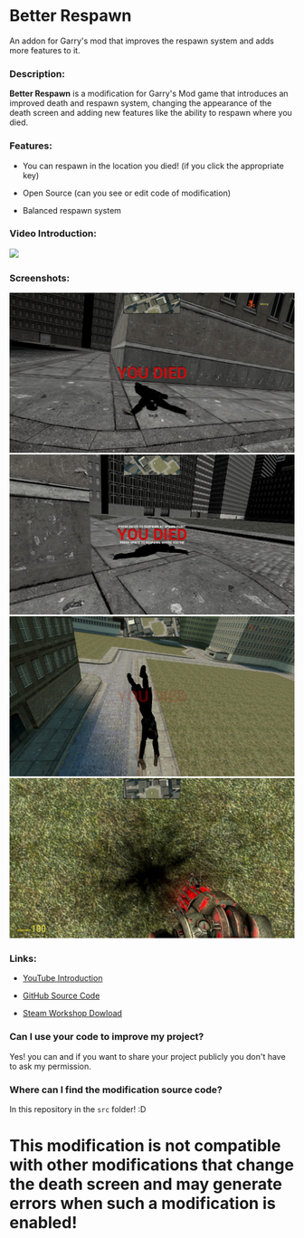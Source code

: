 # Better Respawn
An addon for Garry's mod that improves the respawn system and adds more features to it.
### Description:
**Better Respawn** is a modification for Garry's Mod game that introduces an improved death and respawn system, changing the appearance of the death screen and adding new features like the ability to respawn where you died.
### Features:
- You can respawn in the location you died! (if you click the appropriate key)
* Open Source (can you see or edit code of modification)
+ Balanced respawn system
### Video Introduction:
[![](https://img.youtube.com/vi/Bja6EVuh6_I/0.jpg)](https://www.youtube.com/watch?v=Bja6EVuh6_I)
### Screenshots:
![](https://raw.githubusercontent.com/Wizzy-TV/Better-Respawn/main/screenshots/ss1.jpg)![](https://raw.githubusercontent.com/Wizzy-TV/Better-Respawn/main/screenshots/ss2.jpg)![](https://raw.githubusercontent.com/Wizzy-TV/Better-Respawn/main/screenshots/ss3.jpg)![](https://raw.githubusercontent.com/Wizzy-TV/Better-Respawn/main/screenshots/ss4.jpg)
### Links:
- [YouTube Introduction](https://www.youtube.com/watch?v=Bja6EVuh6_I)
* [GitHub Source Code](https://github.com/Wizzy-TV/Better-Respawn)
+ [Steam Workshop Dowload](https://steamcommunity.com/sharedfiles/filedetails/?id=3189603032)
### Can I use your code to improve my project?
Yes! you can and if you want to share your project publicly you don't have to ask my permission.
### Where can I find the modification source code?
In this repository in the ` src ` folder! :D

# This modification is not compatible with other modifications that change the death screen and may generate errors when such a modification is enabled!
